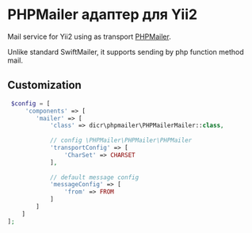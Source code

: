 # PHPMailer адаптер для Yii2

Mail service for Yii2 using as transport [PHPMailer](https://github.com/PHPMailer/PHPMailer).

Unlike standard SwiftMailer, it supports sending by php function method mail.

## Customization

```php
 $config = [
     'components' => [
        'mailer' => [
            'class' => dicr\phpmailer\PHPMailerMailer::class,
            
            // config \PHPMailer\PHPMailer\PHPMailer
            'transportConfig' => [
                'CharSet' => CHARSET
            ],
            
            // default message config
            'messageConfig' => [
                'from' => FROM
            ]
        ]
    ]
];
```
